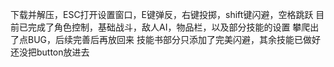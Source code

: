 下载并解压，ESC打开设置窗口，E键弹反，右键投掷，shift键闪避，空格跳跃
目前已完成了角色控制，基础战斗，敌人AI，物品栏，以及部分技能的设置
攀爬出了点BUG，后续完善后再放回来
技能书部分只添加了完美闪避，其余技能已做好还没把button放进去
